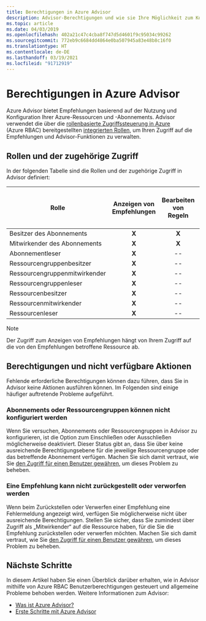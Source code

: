 ```yaml
---
title: Berechtigungen in Azure Advisor
description: Advisor-Berechtigungen und wie sie Ihre Möglichkeit zum Konfigurieren von Abonnements oder zum Zurückstellen oder Verwerfen von Empfehlungen blockieren können.
ms.topic: article
ms.date: 04/03/2019
ms.openlocfilehash: 402a21c47c4cba8f747d5d4601f9c95034c99262
ms.sourcegitcommit: 772eb9c6684dd4864e0ba507945a83e48b8c16f0
ms.translationtype: HT
ms.contentlocale: de-DE
ms.lasthandoff: 03/19/2021
ms.locfileid: "91712919"
---
```

# <a name="permissions-in-azure-advisor"></a>Berechtigungen in Azure Advisor

Azure Advisor bietet Empfehlungen basierend auf der Nutzung und Konfiguration Ihrer Azure-Ressourcen und -Abonnements. Advisor verwendet die über die [rollenbasierte Zugriffssteuerung in Azure](../role-based-access-control/overview.md) (Azure RBAC) bereitgestellten [integrierten Rollen](../role-based-access-control/built-in-roles.md), um Ihren Zugriff auf die Empfehlungen und Advisor-Funktionen zu verwalten. 

## <a name="roles-and-their-access"></a>Rollen und der zugehörige Zugriff

In der folgenden Tabelle sind die Rollen und der zugehörige Zugriff in Advisor definiert:

| **Rolle** | **Anzeigen von Empfehlungen** | **Bearbeiten von Regeln** | **Bearbeiten der Abonnementkonfiguration** | **Bearbeiten der Ressourcengruppenkonfiguration**| **Verwerfen oder Zurückstellen von Empfehlungen**|
|---|:---:|:---:|:---:|:---:|:---:|
|Besitzer des Abonnements|**X**|**X**|**X**|**X**|**X**|
|Mitwirkender des Abonnements|**X**|**X**|**X**|**X**|**X**|
|Abonnementleser|**X**|--|--|--|--|
|Ressourcengruppenbesitzer|**X**|--|--|**X**|**X**|
|Ressourcengruppenmitwirkender|**X**|--|--|**X**|**X**|
|Ressourcengruppenleser|**X**|--|--|--|--|
|Ressourcenbesitzer|**X**|--|--|--|**X**|
|Ressourcenmitwirkender|**X**|--|--|--|**X**|
|Ressourcenleser|**X**|--|--|--|--|

> [!NOTE]
> Der Zugriff zum Anzeigen von Empfehlungen hängt von Ihrem Zugriff auf die von den Empfehlungen betroffene Ressource ab.

## <a name="permissions-and-unavailable-actions"></a>Berechtigungen und nicht verfügbare Aktionen

Fehlende erforderliche Berechtigungen können dazu führen, dass Sie in Advisor keine Aktionen ausführen können. Im Folgenden sind einige häufiger auftretende Probleme aufgeführt.

### <a name="unable-to-configure-subscriptions-or-resource-groups"></a>Abonnements oder Ressourcengruppen können nicht konfiguriert werden

Wenn Sie versuchen, Abonnements oder Ressourcengruppen in Advisor zu konfigurieren, ist die Option zum Einschließen oder Ausschließen möglicherweise deaktiviert. Dieser Status gibt an, dass Sie über keine ausreichende Berechtigungsebene für die jeweilige Ressourcengruppe oder das betreffende Abonnement verfügen. Machen Sie sich damit vertraut, wie Sie [den Zugriff für einen Benutzer gewähren](../role-based-access-control/quickstart-assign-role-user-portal.md), um dieses Problem zu beheben.

### <a name="unable-to-postpone-or-dismiss-a-recommendation"></a>Eine Empfehlung kann nicht zurückgestellt oder verworfen werden

Wenn beim Zurückstellen oder Verwerfen einer Empfehlung eine Fehlermeldung angezeigt wird, verfügen Sie möglicherweise nicht über ausreichende Berechtigungen. Stellen Sie sicher, dass Sie zumindest über Zugriff als „Mitwirkender“ auf die Ressource haben, für die Sie die Empfehlung zurückstellen oder verwerfen möchten. Machen Sie sich damit vertraut, wie Sie [den Zugriff für einen Benutzer gewähren](../role-based-access-control/quickstart-assign-role-user-portal.md), um dieses Problem zu beheben.

## <a name="next-steps"></a>Nächste Schritte

In diesem Artikel haben Sie einen Überblick darüber erhalten, wie in Advisor mithilfe von Azure RBAC Benutzerberechtigungen gesteuert und allgemeine Probleme behoben werden. Weitere Informationen zum Advisor:

- [Was ist Azure Advisor?](./advisor-overview.md)
- [Erste Schritte mit Azure Advisor](./advisor-get-started.md)
